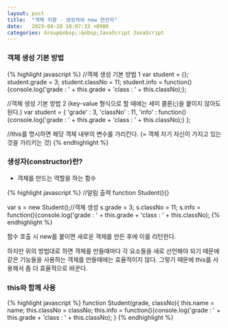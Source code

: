 ```yaml
---
layout: post
title:  "객체 지향 - 생성자와 new 연산자"
date:   2023-04-28 10:07:33 +0900
categories: Group&nbsp;:&nbsp;JavaScript JavaScript
---
```


### 객체 생성 기본 방법

{% highlight javascript %}
//객체 생성 기본 방법 1
var student = {};
student.grade = 3;
student.classNo = 11;
student.info = function(){console.log('grade : ' + this.grade + 'class : ' + this.classNo);};

//객체 생성 기본 방법 2 (key-value 형식으로 할 때에는 세미 콜론(;)을 붙이지 않아도 된다.)
var student = {
    'grade' : 3,
    'classNo' : 11,
    'info' :  function(){console.log('grade : ' + this.grade + 'class : ' + this.classNo);}
};

//this를 명시하면 해당 객체 내부의 변수를 가리킨다. (= 객체 자기 자신이 가지고 있는 것을 가리키는 것)
{% endhighlight %}

### 생성자(constructor)란?

- 객체를 만드는 역할을 하는 함수

{% highlight javascript %}
//알림 출력
function Student(){}

var s = new Student();//객체 생성
s.grade = 3;
s.classNo = 11;
s.info = function(){console.log('grade : ' + this.grade + 'class : ' + this.classNo);
{% endhighlight %}

함수 호출 시 new를 붙이면 새로운 객체를 만든 후에 이를 리턴한다.

하지만 위의 방법대로 하면 객체를 만들때마다 각 요소들을 새로 선언해야 되기 때문에
같은 기능들을 사용하는 객체를 만들때에는 효율적이지 않다.
그렇기 때문에 this를 사용해서 좀 더 효율적으로 바꾼다.

### this와 함께 사용
{% highlight javascript %}
function Student(grade, classNo){
    this.name = name;
    this.classNo = classNo;
    this.info = function(){console.log('grade : ' + this.grade + 'class : ' + this.classNo);
}
{% endhighlight %}